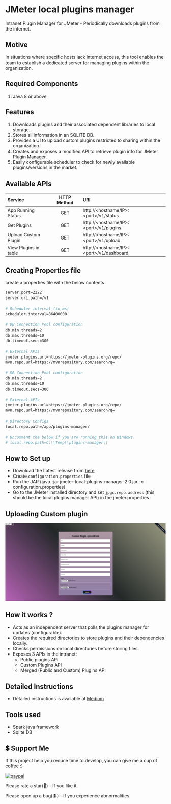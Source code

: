 # JMeter local plugins manager
Intranet Plugin Manager for JMeter - Periodically downloads plugins from the internet.

## Motive
In situations where specific hosts lack internet access, this tool enables the team to establish a dedicated server for managing plugins within the organization.

## Required Components
1. Java 8 or above

## Features
1. Downloads plugins and their associated dependent libraries to local storage.
2. Stores all information in an SQLITE DB.
3. Provides a UI to upload custom plugins restricted to sharing within the organization.
4. Creates and exposes a modified API to retrieve plugin info for JMeter Plugin Manager.
5. Easily configurable scheduler to check for newly available plugins/versions in the market.

## Available APIs

| Service               | HTTP Method | URI                                       |
|:----------------------|:-----------:|:------------------------------------------|
| App Running Status    |     GET     | http://<hostname/IP>:\<port>/v1/status    |
| Get Plugins           |     GET     | http://<hostname/IP>:\<port>/v1/plugins   |
| Upload Custom Plugin  |     GET     | http://<hostname/IP>:\<port>/v1/upload    |
| View Plugins in table |     GET     | http://<hostname/IP>:\<port>/v1/dashboard |

## Creating Properties file
create a properties file with the below contents.

```sh
server.port=2222
server.uri.path=/v1

# Scheduler interval (in ms)
scheduler.interval=86400000

# DB Connection Pool configuration
db.min.threads=2
db.max.threads=10
db.timeout.secs=300

# External APIs
jmeter.plugins.url=https://jmeter-plugins.org/repo/
mvn.repo.url=https://mvnrepository.com/search?q=

# DB Connection Pool configuration
db.min.threads=2
db.max.threads=10
db.timeout.secs=300

# External APIs
jmeter.plugins.url=https://jmeter-plugins.org/repo/
mvn.repo.url=https://mvnrepository.com/search?q=

# Directory Configs
local.repo.path=/app/plugins-manager/

# Uncomment the below if you are running this on Windows
# local.repo.path=C:\\Temp\\plugins-manager\\
```
 
## How to Set up

* Download the Latest release from [here](https://github.com/rollno748/Jmeter-local-plugins-manager/tags)
* Create `configuration.properties` file
* Run the JAR (java -jar jmeter-local-plugins-manager-2.0.jar -c configuration.properties)
* Go to the JMeter installed directory and set `jpgc.repo.address` (this should be the local plugins manager API) in the jmeter.properties

## Uploading Custom plugin
![Custom Upload Form](/img/upload-form.jpg)


## How it works ?

* Acts as an independent server that polls the plugins manager for updates (configurable).
* Creates the required directories to store plugins and their dependencies locally.
* Checks permissions on local directories before storing files.
* Exposes 3 APIs in the intranet:
    - Public plugins API
    - Custom Plugins API
    - Merged (Public and Custom) Plugins API

## Detailed Instructions

* Detailed instructions is available at [Medium](https://rollno748.medium.com/creating-your-own-jmeter-plugin-manager-a-comprehensive-guide-aaa57021dda9)


## Tools used
- Spark java framework
- Sqlite DB


## 💲 Support Me
<!-- [<a href="https://www.buymeacoffee.com/rollno748" target="_blank"><img src="https://cdn.buymeacoffee.com/buttons/v2/default-yellow.png" height="45px" width="162px" alt="Buy Me A Coffee"></a>](https://www.buymeacoffee.com/rollno748) -->
If this project help you reduce time to develop, you can give me a cup of coffee :)

[![paypal](https://www.paypalobjects.com/en_US/i/btn/btn_donateCC_LG.gif)](https://ko-fi.com/rollno748)

Please rate a star(:star2:) - If you like it.

Please open up a bug(:beetle:) - If you experience abnormalities.

